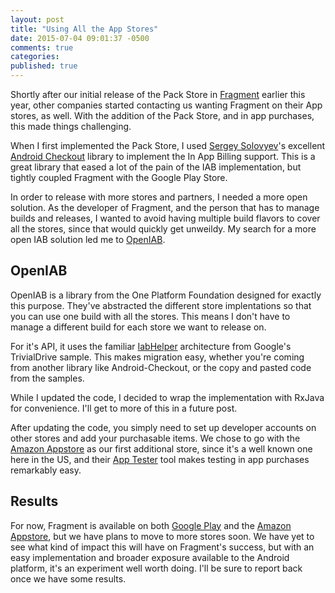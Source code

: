 ```yaml
---
layout: post
title: "Using All the App Stores"
date: 2015-07-04 09:01:37 -0500
comments: true
categories: 
published: true
---
```

Shortly after our initial release of the Pack Store in [Fragment](https://play.google.com/store/apps/details?id=com.pixite.fragment) earlier this year, other companies started contacting us wanting Fragment on their App stores, as well.  With the addition of the Pack Store, and in app purchases, this made things challenging.

When I first implemented the Pack Store, I used [Sergey Solovyev](https://github.com/serso)'s excellent [Android Checkout](https://github.com/serso/android-checkout) library to implement the In App Billing support.  This is a great library that eased a lot of the pain of the IAB implementation, but tightly coupled Fragment with the Google Play Store.

In order to release with more stores and partners, I needed a more open solution. As the developer of Fragment, and the person that has to manage builds and releases, I wanted to avoid having multiple build flavors to cover all the stores, since that would quickly get unweildy. My search for a more open IAB solution led me to [OpenIAB](http://onepf.org/openiab/).

<!-- more -->

## OpenIAB

OpenIAB is a library from the One Platform Foundation designed for exactly this purpose. They've abstracted the different store implentations so that you can use one build with all the stores. This means I don't have to manage a different build for each store we want to release on.

For it's API, it uses the familiar [IabHelper](https://code.google.com/p/marketbilling/source/browse/v3/src/com/example/android/trivialdrivesample/util/IabHelper.java) architecture from Google's TrivialDrive sample. This makes migration easy, whether you're coming from another library like Android-Checkout, or the copy and pasted code from the samples.

While I updated the code, I decided to wrap the implementation with RxJava for convenience. I'll get to more of this in a future post.

After updating the code, you simply need to set up developer accounts on other stores and add your purchasable items.  We chose to go with the [Amazon Appstore](http://www.amazon.com/mobile-apps/b?node=2350149011) as our first additional store, since it's a well known one here in the US, and their [App Tester](http://www.amazon.com/dp/B00BN3YZM2/?tag=googhydr-20&hvadid=73686779225&hvpos=1t1&hvexid=&hvnetw=g&hvrand=8716314708711191863&hvpone=&hvptwo=&hvqmt=e&hvdev=c&ref=pd_sl_63jbhsymab_e) tool makes testing in app purchases remarkably easy.

## Results

For now, Fragment is available on both [Google Play](https://play.google.com/store/apps/details?id=com.pixite.fragment) and the [Amazon Appstore](http://www.amazon.com/Pixite-LLC-Fragment/dp/B010GMJ2GY/ref=sr_1_1?s=mobile-apps&ie=UTF8&qid=1436022164&sr=1-1&keywords=fragment), but we have plans to move to more stores soon. We have yet to see what kind of impact this will have on Fragment's success, but with an easy implementation and broader exposure available to the Android platform, it's an experiment well worth doing. I'll be sure to report back once we have some results.
